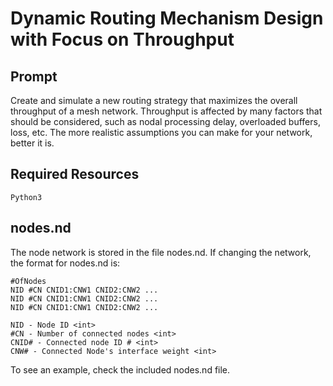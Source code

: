 # Dynamic Routing Mechanism Design with Focus on Throughput

## Prompt
Create  and  simulate  a  new routing  strategy  that  maximizes  the  overall  throughput  of  a  mesh  network.
Throughput  is  affected  by
many  factors  that  should  be  considered,  such  as  nodal  processing  delay,
overloaded buffers, loss, etc. The more realistic assumptions you can make for your network, better it is.

## Required Resources
```
Python3
```

## nodes.nd
The node network is stored in the file nodes.nd. If changing the network, the format for nodes.nd is:
```
#OfNodes
NID #CN CNID1:CNW1 CNID2:CNW2 ...
NID #CN CNID1:CNW1 CNID2:CNW2 ...
NID #CN CNID1:CNW1 CNID2:CNW2 ...
```
```
NID - Node ID <int>
#CN - Number of connected nodes <int>
CNID# - Connected node ID # <int>
CNW# - Connected Node's interface weight <int>
```
To see an example, check the included nodes.nd file.
